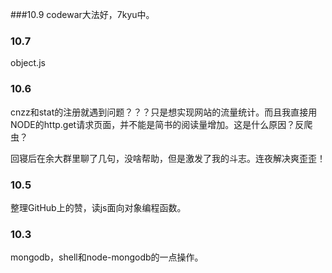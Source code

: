 ###10.9
codewar大法好，7kyu中。
### 10.7 
object.js
### 10.6
cnzz和stat的注册就遇到问题？？？只是想实现网站的流量统计。而且我直接用NODE的http.get请求页面，并不能是简书的阅读量增加。这是什么原因？反爬虫？

回寝后在余大群里聊了几句，没啥帮助，但是激发了我的斗志。连夜解决爽歪歪！
### 10.5
整理GitHub上的赞，读js面向对象编程函数。
### 10.3
mongodb，shell和node-mongodb的一点操作。

















